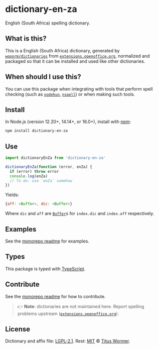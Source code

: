 # dictionary-en-za

English (South Africa) spelling dictionary.

## What is this?

This is a English (South Africa) dictionary,
generated by [`wooorm/dictionaries`][dictionaries] from
[`extensions.openoffice.org`][source],
normalized and packaged so that it can be installed and used like other
dictionaries.

## When should I use this?

You can use this package when integrating with tools that perform spell checking
(such as [`nodehun`][nodehun], [`nspell`][nspell]) or when making such tools.

## Install

In Node.js (version 12.20+, 14.14+, or 16.0+), install with [npm][]:

```sh
npm install dictionary-en-za
```

## Use

```js
import dictionaryEnZa from 'dictionary-en-za'

dictionaryEnZa(function (error, enZa) {
  if (error) throw error
  console.log(enZa)
  // To do: use `enZa` somehow
})
```

Yields:

```js
{aff: <Buffer>, dic: <Buffer>}
```

Where `dic` and `aff` are [`Buffer`][buffer]s for `index.dic` and `index.aff`
respectively.

## Examples

See the [monorepo readme][dictionaries] for examples.

## Types

This package is typed with [TypeScript][].

## Contribute

See the [monorepo readme][dictionaries] for how to contribute.

> 👉 **Note**: dictionaries are not maintained here.
> Report spelling problems upstream ([`extensions.openoffice.org`][source]).

## License

Dictionary and affix file: [LGPL-2.1](https://github.com/wooorm/dictionaries/blob/main/dictionaries/en-ZA/license).
Rest: [MIT][] © [Titus Wormer][home].

[hunspell]: https://hunspell.github.io

[nodehun]: https://github.com/nathanjsweet/nodehun

[nspell]: https://github.com/wooorm/nspell

[macos]: https://github.com/wooorm/dictionaries#example-use-with-macos

[source]: https://extensions.openoffice.org/en/project/english-dictionaries-apache-openoffice

[npm]: https://docs.npmjs.com/cli/install

[dictionaries]: https://github.com/wooorm/dictionaries

[mit]: https://github.com/wooorm/dictionaries/blob/main/license

[buffer]: https://nodejs.org/api/buffer.html#buffer_buffer

[home]: https://wooorm.com

[typescript]: https://www.typescriptlang.org

